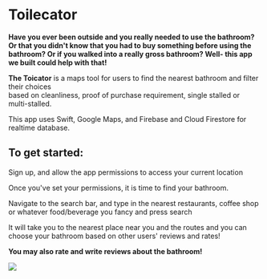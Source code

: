 
# Toilecator

**Have you ever been outside and you really needed to use the bathroom? Or that you didn't know that you had to buy something before using the bathroom? Or if you walked into a really gross bathroom? Well- this app we built could help with that!**

**The Toicator** is a maps tool for users to find the nearest bathroom and filter their choices  
based on cleanliness, proof of purchase requirement, single stalled or multi-stalled.  

This app uses Swift, Google Maps, and Firebase and Cloud Firestore for realtime database.


## To get started:

Sign up, and allow the app permissions to access your current location 

Once you've set your permissions, it is time to find your bathroom. 

Navigate to the search bar, and type in the nearest restaurants, coffee shop or whatever food/beverage you fancy and press search 

It will take you to the nearest place near you and the routes and you can choose your bathroom based on other users' reviews and rates! 

**You may also rate and write reviews about the bathroom!**


![](https://i.imgur.com/saNXKl4.gif)
